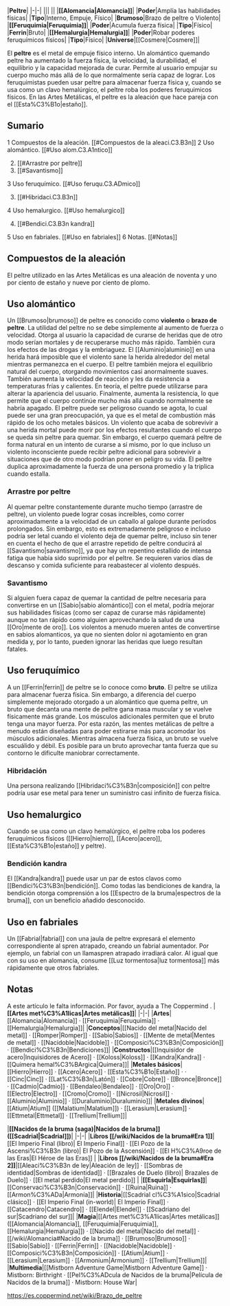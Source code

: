 

|**Peltre**|
|-|-|
|||
||
|**[[Alomancia\|Alomancia]]**|
|**Poder**|Amplía las habilidades físicas|
|**Tipo**|Interno, Empuje, Físico|
|**Brumoso**|Brazo de peltre o Violento|
|**[[Feruquimia\|Feruquimia]]**|
|**Poder**|Acumula fuerza física|
|**Tipo**|Físico|
|**Ferrin**|Bruto|
|**[[Hemalurgia\|Hemalurgia]]**|
|**Poder**|Robar poderes feruquímicos físicos|
|**Tipo**|Físico|
|**Universe**|[[Cosmere\|Cosmere]]|

El **peltre** es el metal de empuje físico interno. Un alomántico quemando peltre ha aumentado la fuerza física, la velocidad, la durabilidad, el equilibrio y la capacidad mejorada de curar. Permite al usuario empujar su cuerpo mucho más allá de lo que normalmente sería capaz de lograr. Los feruquimistas pueden usar peltre para almacenar fuerza física y, cuando se usa como un clavo hemalúrgico, el peltre roba los poderes feruquimicos físicos.
En las Artes Metálicas, el peltre es la aleación que hace pareja con el [[Esta%C3%B1o\|estaño]].

## Sumario

1 Compuestos de la aleación. [[#Compuestos de la aleaci.C3.B3n]] 
2 Uso alomántico. [[#Uso alom.C3.A1ntico]] 

2. [[#Arrastre por peltre]] 
2. [[#Savantismo]] 


3 Uso feruquímico. [[#Uso feruqu.C3.ADmico]] 

3. [[#Hibridaci.C3.B3n]] 


4 Uso hemalurgico. [[#Uso hemalurgico]] 

4. [[#Bendici.C3.B3n kandra]] 


5 Uso en fabriales. [[#Uso en fabriales]] 
6 Notas. [[#Notas]] 


## Compuestos de la aleación
El peltre utilizado en las Artes Metálicas es una aleación de noventa y uno por ciento de estaño y nueve por ciento de plomo.

## Uso alomántico
Un [[Brumoso\|brumoso]] de peltre es conocido como **violento** o **brazo de peltre**. La utilidad del peltre no se debe simplemente al aumento de fuerza o velocidad. Otorga al usuario la capacidad de curarse de heridas que de otro modo serían mortales y de recuperarse mucho más rápido. También cura los efectos de las drogas y la embriaguez. El [[Aluminio\|aluminio]] en una herida hará imposible que el violento sane la herida alrededor del metal mientras permanezca en el cuerpo. El peltre también mejora el equilibrio natural del cuerpo, otorgando movimientos casi anormalmente suaves. También aumenta la velocidad de reacción y les da resistencia a temperaturas frías y calientes. En teoría, el peltre puede utilizarse para alterar la apariencia del usuario. Finalmente, aumenta la resistencia, lo que permite que el cuerpo continúe mucho más allá cuando normalmente se habría apagado.
El peltre puede ser peligroso cuando se agota, lo cual puede ser una gran preocupación, ya que es el metal de combustión más rápido de los ocho metales básicos. Un violento que acaba de sobrevivir a una herida mortal puede morir por los efectos resultantes cuando el cuerpo se queda sin peltre para quemar. Sin embargo, el cuerpo quemará peltre de forma natural en un intento de curarse a sí mismo, por lo que incluso un violento inconsciente puede recibir peltre adicional para sobrevivir a situaciones que de otro modo podrían poner en peligro su vida.
El peltre duplica aproximadamente la fuerza de una persona promedio y la triplica cuando estalla.

### Arrastre por peltre
Al quemar peltre constantemente durante mucho tiempo (arrastre de peltre), un violento puede lograr cosas increíbles, como correr aproximadamente a la velocidad de un caballo al galope durante períodos prolongados. Sin embargo, esto es extremadamente peligroso e incluso podría ser letal cuando el violento deja de quemar peltre, incluso sin tener en cuenta el hecho de que el arrastre repetido de peltre conducirá al [[Savantismo\|savantismo]], ya que hay un repentino estallido de intensa fatiga que había sido suprimido por el peltre. Se requieren varios días de descanso y comida suficiente para reabastecer al violento después.

### Savantismo
Si alguien fuera capaz de quemar la cantidad de peltre necesaria para convertirse en un [[Sabio\|sabio alomántico]] con el metal, podría mejorar sus habilidades físicas (como ser capaz de curarse más rápidamente) aunque no tan rápido como alguien aprovechando la salud de una [[Oro\|mente de oro]]. Los violentos a menudo mueren antes de convertirse en sabios alomanticos, ya que no sienten dolor ni agotamiento en gran medida y, por lo tanto, pueden ignorar las heridas que luego resultan fatales.

## Uso feruquímico
A un [[Ferrin\|ferrin]] de peltre se lo conoce como **bruto**. El peltre se utiliza para almacenar fuerza física. Sin embargo, a diferencia del cuerpo simplemente mejorado otorgado a un alomántico que quema peltre, un bruto que decanta una mente de peltre gana masa muscular y se vuelve físicamente más grande. Los músculos adicionales permiten que el bruto tenga una mayor fuerza. Por esta razón, las mentes metálicas de peltre a menudo están diseñadas para poder estirarse más para acomodar los músculos adicionales. Mientras almacena fuerza física, un bruto se vuelve escuálido y débil.
Es posible para un bruto aprovechar tanta fuerza que su contorno le dificulte maniobrar correctamente.

### Hibridación
Una persona realizando [[Hibridaci%C3%B3n\|composición]] con peltre podría usar ese metal para tener un suministro casi infinito de fuerza física.

## Uso hemalurgico
Cuando se usa como un clavo hemalúrgico, el peltre roba los poderes feruquímicos físicos ([[Hierro\|hierro]], [[Acero\|acero]], [[Esta%C3%B1o\|estaño]] y peltre). 

### Bendición kandra
El [[Kandra\|kandra]] puede usar un par de estos clavos como [[Bendici%C3%B3n\|bendición]]. Como todas las bendiciones de kandra, la bendición otorga comprensión a los [[Espectro de la bruma\|espectros de la bruma]], con un beneficio añadido desconocido.

## Uso en fabriales
Un [[Fabrial\|fabrial]] con una jaula de peltre expresará el elemento correspondiente al spren atrapado, creando un fabrial aumentador. Por ejemplo, un fabrial con un llamaspren atrapado irradiará calor. Al igual que con su uso en alomancia, consume [[Luz tormentosa\|luz tormentosa]] más rápidamente que otros fabriales.

## Notas




A este artículo le falta información. Por favor, ayuda a The Coppermind .
|**[[Artes met%C3%A1licas\|Artes metálicas]]**|
|-|-|
|**Artes**|[[Alomancia\|Alomancia]] · [[Feruquimia\|Feruquimia]] · [[Hemalurgia\|Hemalurgia]]|
|**Conceptos**|[[Nacido del metal\|Nacido del metal]] · [[Romper\|Romper]] · [[Sabio\|Sabios]] · [[Mente de metal\|Mentes de metal]] · [[Nacidoble\|Nacidoble]] · [[Composici%C3%B3n\|Composición]] · [[Bendici%C3%B3n\|Bendiciones]]|
|**Constructos**|[[Inquisidor de acero\|Inquisidores de Acero]] · [[Koloss\|Koloss]] · [[Kandra\|Kandra]] · [[Quimera hemal%C3%BArgica\|Quimera]]|
|**Metales básicos**|[[Hierro\|Hierro]] · [[Acero\|Acero]] · [[Esta%C3%B1o\|Estaño]] ·  · [[Cinc\|Cinc]] · [[Lat%C3%B3n\|Latón]] · [[Cobre\|Cobre]] · [[Bronce\|Bronce]] · [[Cadmio\|Cadmio]] · [[Bendaleo\|Bendaleo]] · [[Oro\|Oro]] · [[Electro\|Electro]] · [[Cromo\|Cromo]] · [[Nicrosil\|Nicrosil]] · [[Aluminio\|Aluminio]] · [[Duraluminio\|Duraluminio]]|
|**Metales divinos**|[[Atium\|Atium]] ([[Malatium\|Malatium]]) · [[Lerasium\|Lerasium]] · [[Ettmetal\|Ettmetal]] · [[Trellium\|Trellium]]|

|**[[Nacidos de la bruma (saga)\|Nacidos de la bruma]] ([[Scadrial\|Scadrial]])**|
|-|-|
|**Libros [[/wiki/Nacidos de la bruma#Era 1]]**|[[El Imperio Final (libro)\| El Imperio Final]] · [[El Pozo de la Ascensi%C3%B3n (libro)\| El Pozo de la Ascensión]] · [[El H%C3%A9roe de las Eras\|El Héroe de las Eras]] |
|**Libros [[/wiki/Nacidos de la bruma#Era 2]]**|[[Aleaci%C3%B3n de ley\|Aleación de ley]] · [[Sombras de identidad\|Sombras de identidad]] · [[Brazales de Duelo (libro)\| Brazales de Duelo]] · [[El metal perdido\|El metal perdido]]  |
|**[[Esquirla\|Esquirlas]]**|[[Conservaci%C3%B3n\|Conservación]] · [[Ruina\|Ruina]] · [[Armon%C3%ADa\|Armonía]]|
|**Historia**|[[Scadrial cl%C3%A1sico\|Scadrial clásico]] · [[El Imperio Final (in-world)\| El Imperio Final]] · [[Catacendro\|Catacendro]] · [[Elendel\|Elendel]] · [[Scadriano del sur\|Scadriano del sur]]|
|**Magia**|[[Artes met%C3%A1licas\|Artes metálicas]] ([[Alomancia\|Alomancia]], [[Feruquimia\|Feruquimia]], [[Hemalurgia\|Hemalurgia]]) · [[Nacido del metal\|Nacido del metal]] · [[/wiki/Alomancia#Nacido de la bruma]] · [[Brumoso\|Brumoso]] · [[Sabio\|Sabio]] · [[Ferrin\|Ferrin]] · [[Nacidoble\|Nacidoble]] · [[Composici%C3%B3n\|Composición]] · [[Atium\|Atium]] · [[Lerasium\|Lerasium]] · [[Armonium\|Armonium]] · [[Trellium\|Trellium]]|
|**Multimedia**|[[Mistborn Adventure Game\|Mistborn Adventure Game‎‎]] · Mistborn: Birthright · [[Pel%C3%ADcula de Nacidos de la bruma\|Película de Nacidos de la bruma]] · Mistborn: House War|



https://es.coppermind.net/wiki/Brazo_de_peltre